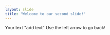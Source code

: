 ```yaml
---
layout: slide
title: "Welcome to our second slide!"
---
```

Your text "add text"
Use the left arrow to go back!
